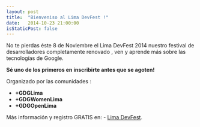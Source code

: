 ```yaml
---
layout: post
title:  "Bienveniso al Lima DevFest !"
date:   2014-10-23 21:00:00
isStaticPost: false
---
```


No te pierdas éste 8 de Noviembre el Lima DevFest 2014 nuestro festival de desarrolladores completamente renovado , ven y aprende más sobre las tecnologías de Google. 

**Sé uno de los primeros en inscribirte antes que se agoten!**

Organizado por las comunidades :


* **+GDGLima** 
* **+GDGWomenLima** 
* **+GDGOpenLima** 

Más información y registro GRATIS en: - [Lima DevFest](https://limadevfest.eventbrite.com/). 

